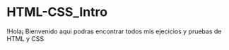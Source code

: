 # HTML-CSS_Intro
!Hola¡ Bienvenido
aqui podras encontrar todos mis ejecicios y pruebas de HTML y CSS
